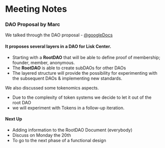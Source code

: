 # Meeting Notes

### DAO Proposal by Marc
We talked through the DAO proposal - [@googleDocs](https://docs.google.com/document/d/1VtGxVzJCWs_ogd8_g-9ChyLq1h3HKLMtuWLE04KL8As/edit?usp=sharing)

#### It proposes several layers in a DAO for Lisk Center.
* Starting with a **RootDAO** that will be able to define proof of membership; founder, member, anonymous.
* The **RootDAO** is able to create subDAOs for other DAOs
* The layered structure will provide the possibility for experimenting with the subsequent DAOs & implementing new standards. 


We also discussed some tokenomics aspects. 
* Due to the complexity of token systems we decide to let it out of the root DAO
* we will experiment with Tokens in a follow-up iteration. 

#### Next Up
* Adding information to the RootDAO Document (everybody)
* Discuss on Monday the 20th
* To go to the next phase of a functional design
